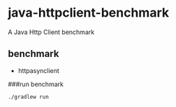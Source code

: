 # java-httpclient-benchmark

A Java Http Client benchmark

## benchmark
* httpasynclient

###run benchmark

```
./gradlew run
```

